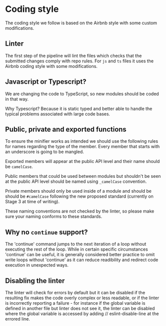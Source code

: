 # Coding style

The coding style we follow is based on the Airbnb style with some custom
modifications.

## Linter

The first step of the pipeline will lint the files which checks that the submitted changes comply with repo rules. For `js` and `ts` files it uses the Airbnb coding style with some
modifications.

## Javascript or Typescript?

We are changing the code to TypeScript, so new modules should be coded in that
way.

Why Typescript? Because it is static typed and better able to handle the typical problems associated with large code
bases.

## Public, private and exported functions

To ensure the minifier works as intended we should use the following rules
for names regarding the type of the member. Every member that starts with
an underscore is going to be mangled.

Exported members will appear at the public API level and their name
should be `camelCase`.

Public members that could be used between modules but shouldn't be seen at the public API level should be named using `_camelCase` convention.

Private members should only be used inside of a module and should be should be `#camelCase` following the new proposed standard (currently on Stage 3 at time of writing).

These naming conventions are not checked by the linter, so please make sure your naming conforms to these standards.

## Why no `continue` support?

The 'continue' command jumps to the next iteration of a loop without executing
the rest of the loop. While in certain specific circumstances 'continue'
can be useful, it is generally considered better practice to omit write loops without 'continue' as it can reduce
readibility and redirect code execution in unexpected ways.

## Disabling the linter

The linter will check for errors by default but it can be disabled if the resulting fix makes the code overly complex or less readable,
or if the linter is incorrectly reporting a failure - for instance if the global variable is defined in another file but linter does not see it, 
the linter can be disabled where the global variable is accessed by adding // eslint-disable-line at the errored line.
